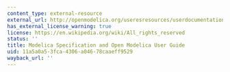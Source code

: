 ```yaml
---
content_type: external-resource
external_url: http://openmodelica.org/useresresources/userdocumentation
has_external_license_warning: true
license: https://en.wikipedia.org/wiki/All_rights_reserved
status: ''
title: Modelica Specification and Open Modelica User Guide
uid: 11a5a0a5-3fca-4306-a046-78caaeff9529
wayback_url: ''
---
```

